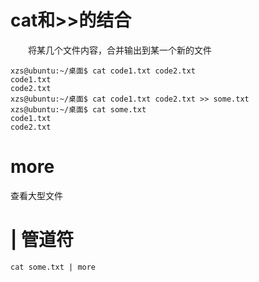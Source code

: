 # cat和>>的结合
&emsp;&emsp;将某几个文件内容，合并输出到某一个新的文件
```textmate
xzs@ubuntu:~/桌面$ cat code1.txt code2.txt
code1.txt
code2.txt
xzs@ubuntu:~/桌面$ cat code1.txt code2.txt >> some.txt
xzs@ubuntu:~/桌面$ cat some.txt
code1.txt
code2.txt
```
# more
查看大型文件
# | 管道符
```textmate
cat some.txt | more
```
